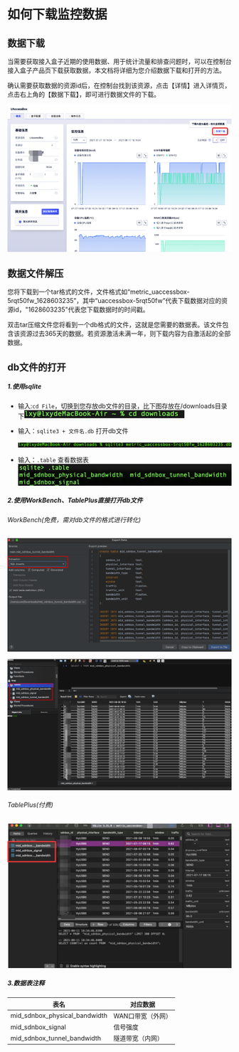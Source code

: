 # 如何下载监控数据



## 数据下载

当需要获取接入盒子近期的使用数据、用于统计流量和排查问题时，可以在控制台接入盒子产品页下载获取数据，本文档将详细为您介绍数据下载和打开的方法。

确认需要获取数据的资源id后，在控制台找到该资源，点击【详情】进入详情页，点击右上角的【数据下载】，即可进行数据文件的下载。

![monitoring3](../images/monitoring3.png)



## 数据文件解压

您将下载到一个tar格式的文件，文件格式如“metric_uaccessbox-5rqt50fw_1628603235”，其中“uaccessbox-5rqt50fw”代表下载数据对应的资源id，"1628603235"代表您下载数据时的时间戳。

双击tar压缩文件您将看到一个db格式的文件，这就是您需要的数据表。该文件包含该资源过去365天的数据。若资源激活未满一年，则下载内容为自激活起的全部数据。



## db文件的打开

##### 1.使用sqlite

- 输入:`cd File`，切换到您存放db文件的目录，比下图存放在/downloads目录下<img src="../images/download.png" alt="download" style="zoom:67%;" />

- 输入：`sqlite3 + 文件名.db` 打开db文件

  ![](../images/download1.png)

- 输入：`.table`  查看数据表                                      <img src="../images/download2.png" alt="img" style="zoom:60%;"/>

##### 2.使用WorkBench、TablePlus直接打开db文件

###### WorkBench(免费，需对db文件的格式进行转化)

![download4](../images/download4.png)

![download3](../images/download3.png)

###### TablePlus(付费)

![monitoring4](../images/monitoring4.png)

##### 3.数据表注释

| 表名                            | 对应数据            |
| ------------------------------- | ------------------- |
| mid_sdnbox_physical_bandwidth   | WAN口带宽（外网） |
| mid_sdnbox_signal               | 信号强度           |
| mid_sdnbox_tunnel_bandwidth     | 隧道带宽（内网） |

